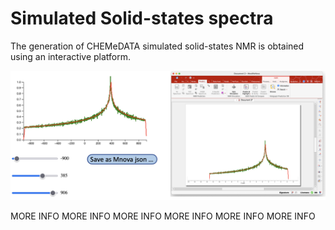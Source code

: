 # Simulated Solid-states spectra

The generation of CHEMeDATA simulated solid-states NMR is obtained using an interactive platform. 

![css2Mn](/images/css2Mn.png)


MORE INFO MORE INFO MORE INFO MORE INFO MORE INFO MORE INFO 